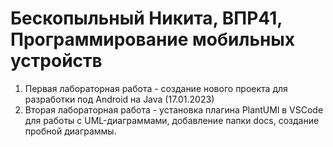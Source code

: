 # Бескопыльный Никита, ВПР41, Программирование мобильных устройств

1) Первая лабораторная работа - создание нового проекта для разработки под Android на Java (17.01.2023)
2) Вторая лабораторная работа - установка плагина PlantUMl в VSCode для работы с UML-диаграммами, добавление папки docs, создание пробной диаграммы.